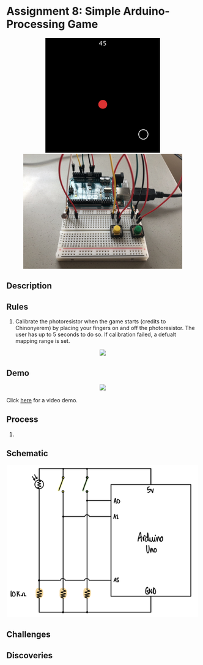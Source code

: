 # Assignment 8: Simple Arduino-Processing Game

<p align="center">
  <img src="gameScreenImage.png" height="300">
  <img src="gameBoardImage.jpg" height="300">
</p>

## Description

## Rules
1. Calibrate the photoresistor when the game starts (credits to Chinonyerem) by placing your fingers on and off the photoresistor. The user has up to 5 seconds to do so. If calibration failed, a defualt mapping range is set.
<p align="center">
  <img src="demoImages/Image1.jpg" width="560">
</p>


## Demo
<p align="center">
  <img src="gameDemo.gif" width="560">
</p>

Click [here]() for a video demo.

## Process
1. 

## Schematic
<p align="center">
  <img src="gameSchematic.jpg" width="500">
</p>

## Challenges

## Discoveries
